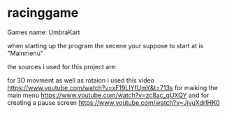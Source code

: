 # racinggame

Games name: UmbraKart 

when starting up the program the secene your suppose to start at is "Mainmenu"

the sources i used for this project are: 

for 3D movment as well as rotaion i used this video https://www.youtube.com/watch?v=xF19LIYfUmY&t=713s 
for maiking the main menu https://www.youtube.com/watch?v=zc8ac_qUXQY
and for creating a pause screen https://www.youtube.com/watch?v=JivuXdrIHK0 
